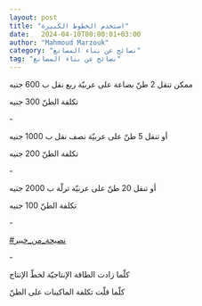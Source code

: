 ```yaml
---
layout: post
title: "استخدم الخطوط الكبيرة"
date:   2024-04-10T00:00:01+03:00
author: "Mahmoud Marzouk"
category: "نصائح عن بناء المصانع"
tag: "نصائح عن بناء المصانع"
---
```



ممكن تنقل 2 طنّ بضاعة على عربيّة ربع نقل ب 600 جنيه

تكلفة الطنّ 300 جنيه

\-

أو تنقل 5 طنّ على عربيّة نصف نقل ب 1000 جنيه

تكلفة الطنّ 200 جنيه

\-

أو تنقل 20 طنّ على عربيّة ترلّة ب 2000 جنيه

تكلفة الطنّ 100 جنيه

\-

[<u>\#نصيحة\_من\_خبير</u>](https://www.facebook.com/hashtag/%D9%86%D8%B5%D9%8A%D8%AD%D8%A9_%D9%85%D9%86_%D8%AE%D8%A8%D9%8A%D8%B1?__eep__=6&__cft__%5b0%5d=AZUbk9zl1tnBt1xc9IQcPiGhOEH5qnIADRJLP7Q8UVw3EMvLBRTS7D7DE5dBwIns5iUf2HlGdkZCWnaqg4i72HYjCNV-_62_El41BxMr_yufijOVeopIFEvqcz35Tg-SnNxNCuPTZSlWuB6d07eUj6bHteaXGTTn_iQSjJF72WGt_DRdeazWtb6lN0pMSVSyQzM&__tn__=*NK-R)

\-

كلّما زادت الطاقة الإنتاجيّة لخطّ الإنتاج

كلّما قلّت تكلفة الماكينات على الطنّ
